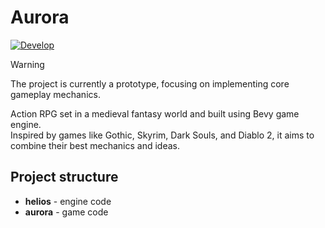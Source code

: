 # Aurora
[![Develop](https://github.com/NixyJuppie/Aurora/actions/workflows/build.yml/badge.svg?branch=develop)](https://github.com/NixyJuppie/Aurora/actions/workflows/build.yml)  

> [!WARNING]
> The project is currently a prototype, focusing on implementing core gameplay mechanics.

Action RPG set in a medieval fantasy world and built using Bevy game engine.  
Inspired by games like Gothic, Skyrim, Dark Souls, and Diablo 2, it aims to combine their best mechanics and ideas.  

## Project structure
- **helios** - engine code
- **aurora** - game code
